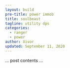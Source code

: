 ```yaml
---
layout: build
pre-title: power immob
title: soulbeast
tagline: utility dps
categories:
  - ranger
  - power
author: Xivor
updated: September 11, 2020
---
```


… post contents …